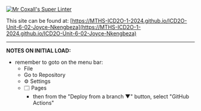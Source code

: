 [![Mr Coxall's Super Linter](https://github.com/MTHS-ICD2O-1-2024/ICD2O-Unit-6-02-Joyce-Nkengbeza/workflows/Mr%20Coxall's%20Super%20Linter/badge.svg)](https://github.com/MTHS-ICD2O-1-2024/ICD2O-Unit-6-02-Joyce-Nkengbeza/actions)


This site can be found at: [https://MTHS-ICD2O-1-2024.github.io/ICD2O-Unit-6-02-Joyce-Nkengbeza](https://MTHS-ICD2O-1-2024.github.io/ICD2O-Unit-6-02-Joyce-Nkengbeza)

---

**NOTES ON INITIAL LOAD:**
- remember to goto on the menu bar:
  - File
  - Go to Repository
  - ⚙ Settings
  - 🗔 Pages
    - then from the "Deploy from a branch ▼" button, select "GitHub Actions"

